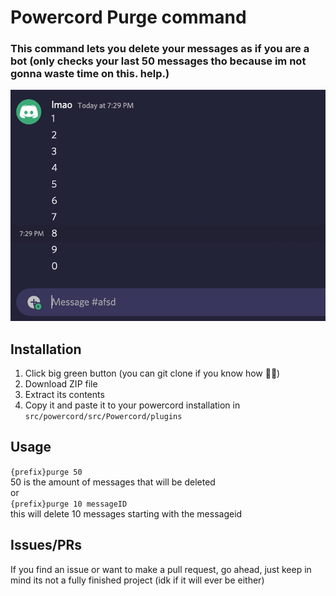 # **Powercord Purge command**
### This command lets you delete your messages as if you are a bot (only checks your last 50 messages tho because im not gonna waste time on this. help.)
![Preview for plugin](./preview.gif)

## **Installation**
1. Click big green button (you can git clone if you know how 🤷‍♂️)
2. Download ZIP file 
3. Extract its contents
4. Copy it and paste it to your powercord installation in ```src/powercord/src/Powercord/plugins```

## **Usage**
``{prefix}purge 50`` \
 50 is the amount of messages that will be deleted \
or
\
``{prefix}purge 10 messageID`` \
this will delete 10 messages starting with the messageid


## Issues/PRs
If you find an issue or want to make a pull request, go ahead, just keep in mind its not a fully finished project (idk if it will ever be either)
